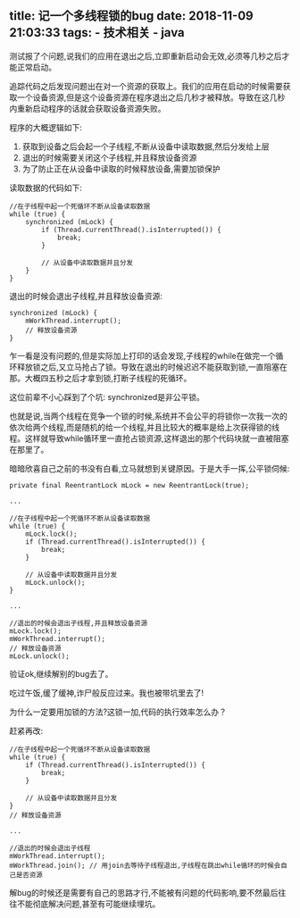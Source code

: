 title: 记一个多线程锁的bug
date: 2018-11-09 21:03:33
tags:
    - 技术相关
    - java
---

测试报了个问题,说我们的应用在退出之后,立即重新启动会无效,必须等几秒之后才能正常启动。

追踪代码之后发现问题出在对一个资源的获取上。我们的应用在启动的时候需要获取一个设备资源,但是这个设备资源在程序退出之后几秒才被释放。导致在这几秒内重新启动程序的话就会获取设备资源失败。

程序的大概逻辑如下:

1. 获取到设备之后会起一个子线程,不断从设备中读取数据,然后分发给上层
2. 退出的时候需要关闭这个子线程,并且释放设备资源
3. 为了防止正在从设备中读取的时候释放设备,需要加锁保护

读取数据的代码如下:

```
//在子线程中起一个死循环不断从设备读取数据
while (true) {
    synchronized (mLock) {
        if (Thread.currentThread().isInterrupted()) {
            break;
        }

        // 从设备中读取数据并且分发
    }
}
```

退出的时候会退出子线程,并且释放设备资源:

```
synchronized (mLock) {
    mWorkThread.interrupt();
    // 释放设备资源
}
```

乍一看是没有问题的,但是实际加上打印的话会发现,子线程的while在做完一个循环释放锁之后,又立马抢占了锁。导致在退出的时候迟迟不能获取到锁,一直阻塞在那。大概四五秒之后才拿到锁,打断子线程的死循环。

这位前辈不小心踩到了个坑: synchronized是非公平锁。

也就是说,当两个线程在竞争一个锁的时候,系统并不会公平的将锁你一次我一次的依次给两个线程,而是随机的给一个线程,并且比较大的概率是给上次获得锁的线程。这样就导致while循环里一直抢占锁资源,这样退出的那个代码块就一直被阻塞在那里了。

暗暗欣喜自己之前的书没有白看,立马就想到关键原因。于是大手一挥,公平锁伺候:


```
private final ReentrantLock mLock = new ReentrantLock(true);

...

//在子线程中起一个死循环不断从设备读取数据
while (true) {
    mLock.lock();
    if (Thread.currentThread().isInterrupted()) {
        break;
    }

    // 从设备中读取数据并且分发
    mLock.unlock();
}

...

//退出的时候会退出子线程,并且释放设备资源
mLock.lock();
mWorkThread.interrupt();
// 释放设备资源
mLock.unlock();
```

验证ok,继续解别的bug去了。


吃过午饭,缓了缓神,诈尸般反应过来。我也被带坑里去了!


为什么一定要用加锁的方法?这锁一加,代码的执行效率怎么办？

赶紧再改:


```
//在子线程中起一个死循环不断从设备读取数据
while (true) {
    if (Thread.currentThread().isInterrupted()) {
        break;
    }

    // 从设备中读取数据并且分发
}
// 释放设备资源

...

//退出的时候会退出子线程
mWorkThread.interrupt();
mWorkThread.join(); // 用join去等待子线程退出,子线程在跳出while循环的时候会自己是否资源
```

解bug的时候还是需要有自己的思路才行,不能被有问题的代码影响,要不然最后往往不能彻底解决问题,甚至有可能继续埋坑。